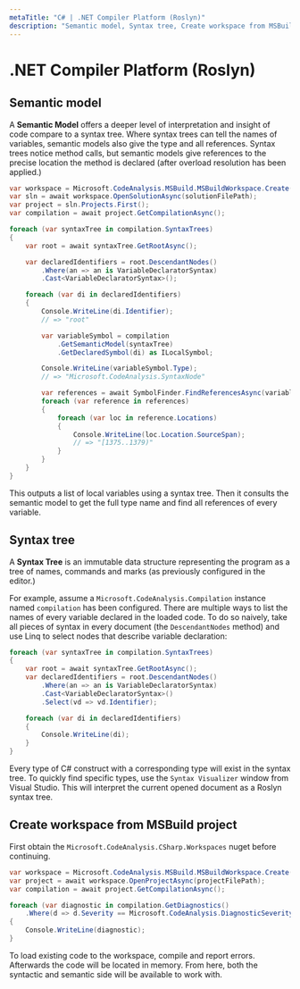 ```yaml
---
metaTitle: "C# | .NET Compiler Platform (Roslyn)"
description: "Semantic model, Syntax tree, Create workspace from MSBuild project"
---
```


# .NET Compiler Platform (Roslyn)




## Semantic model


A **Semantic Model** offers a deeper level of interpretation and insight of code compare to a syntax tree. Where syntax trees can tell the names of variables, semantic models also give the type and all references. Syntax trees notice method calls, but semantic models give references to the precise location the method is declared (after overload resolution has been applied.)

```cs
var workspace = Microsoft.CodeAnalysis.MSBuild.MSBuildWorkspace.Create();
var sln = await workspace.OpenSolutionAsync(solutionFilePath);
var project = sln.Projects.First();
var compilation = await project.GetCompilationAsync();

foreach (var syntaxTree in compilation.SyntaxTrees)
{
    var root = await syntaxTree.GetRootAsync();

    var declaredIdentifiers = root.DescendantNodes()
        .Where(an => an is VariableDeclaratorSyntax)
        .Cast<VariableDeclaratorSyntax>();

    foreach (var di in declaredIdentifiers)
    {
        Console.WriteLine(di.Identifier);
        // => "root"

        var variableSymbol = compilation
            .GetSemanticModel(syntaxTree)
            .GetDeclaredSymbol(di) as ILocalSymbol;

        Console.WriteLine(variableSymbol.Type);
        // => "Microsoft.CodeAnalysis.SyntaxNode"

        var references = await SymbolFinder.FindReferencesAsync(variableSymbol, sln);
        foreach (var reference in references)
        {
            foreach (var loc in reference.Locations)
            {
                Console.WriteLine(loc.Location.SourceSpan);
                // => "[1375..1379)"
            }
        }
    }
}

```

This outputs a list of local variables using a syntax tree. Then it consults the semantic model to get the full type name and find all references of every variable.



## Syntax tree


A **Syntax Tree** is an immutable data structure representing the program as a tree of names, commands and marks (as previously configured in the editor.)

For example, assume a `Microsoft.CodeAnalysis.Compilation` instance named `compilation` has been configured. There are multiple ways to list the names of every variable declared in the loaded code. To do so naively, take all pieces of syntax in every document (the `DescendantNodes` method) and use Linq to select nodes that describe variable declaration:

```cs
foreach (var syntaxTree in compilation.SyntaxTrees)
{
    var root = await syntaxTree.GetRootAsync();
    var declaredIdentifiers = root.DescendantNodes()
        .Where(an => an is VariableDeclaratorSyntax)
        .Cast<VariableDeclaratorSyntax>()
        .Select(vd => vd.Identifier);

    foreach (var di in declaredIdentifiers)
    {
        Console.WriteLine(di);
    }
}

```

Every type of C# construct with a corresponding type will exist in the syntax tree. To quickly find specific types, use the `Syntax Visualizer` window from Visual Studio. This will interpret the current opened document as a Roslyn syntax tree.



## Create workspace from MSBuild project


First obtain the `Microsoft.CodeAnalysis.CSharp.Workspaces` nuget before continuing.

```cs
var workspace = Microsoft.CodeAnalysis.MSBuild.MSBuildWorkspace.Create();
var project = await workspace.OpenProjectAsync(projectFilePath);
var compilation = await project.GetCompilationAsync();

foreach (var diagnostic in compilation.GetDiagnostics()
    .Where(d => d.Severity == Microsoft.CodeAnalysis.DiagnosticSeverity.Error))
{
    Console.WriteLine(diagnostic);
}

```

To load existing code to the workspace, compile and report errors. Afterwards the code will be located in memory. From here, both the syntactic and semantic side will be available to work with.


